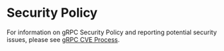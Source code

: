 # Security Policy

For information on gRPC Security Policy and reporting potential security issues, please see [gRPC CVE Process](https://github.com/grpc/proposal/blob/master/P4-grpc-cve-process.md).
